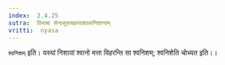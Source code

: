 ```yaml
---
index:  2.4.25
sutra:  विभाषा सेनासुराच्छायाशालानिशानाम्
vritti:  nyasa
---
```


`श्वनिशम्` इति। यस्यां निशायां श्वानो मत्ता विहरन्ति सा श्वनिशम्; श्वनिशेति चोच्यत इति।।

